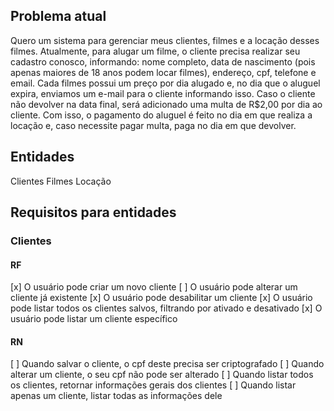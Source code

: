 ## Problema atual

Quero um sistema para gerenciar meus clientes, filmes e a locação desses filmes.
Atualmente, para alugar um filme, o cliente precisa realizar seu cadastro conosco, informando: nome completo, data de nascimento (pois apenas maiores de 18 anos podem locar filmes), endereço, cpf, telefone e email. Cada filmes possui um preço por dia alugado e, no dia que o aluguel expira, enviamos um e-mail para o cliente informando isso. Caso o cliente não devolver na data final, será adicionado uma multa de R$2,00 por dia ao cliente. Com isso, o pagamento do aluguel é feito no dia em que realiza a locação e, caso necessite pagar multa, paga no dia em que devolver.

## Entidades

Clientes
Filmes
Locação


## Requisitos para entidades

### Clientes

#### RF

[x] O usuário pode criar um novo cliente 
[ ] O usuário pode alterar um cliente já existente
[x] O usuário pode desabilitar um cliente
[x] O usuário pode listar todos os clientes salvos, filtrando por ativado e desativado
[x] O usuário pode listar um cliente específico

#### RN

[ ] Quando salvar o cliente, o cpf deste precisa ser criptografado
[ ] Quando alterar um cliente, o seu cpf não pode ser alterado
[ ] Quando listar todos os clientes, retornar informações gerais dos clientes
[ ] Quando listar apenas um cliente, listar todas as informações dele
